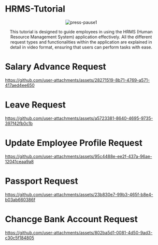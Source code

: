 # HRMS-Tutorial
<div align="center">
  
![press-pause1](https://github.com/user-attachments/assets/5d3c2834-83e8-4276-aabb-154542c66895)

  This tutorial is designed to guide employees in using the HRMS (Human Resource Management System) application effectively. All the different request types and functionalities within the application are explained in detail in video format, ensuring that users can perform tasks with ease.
</div>

# Salary Advance Request

https://github.com/user-attachments/assets/28271519-8b71-4769-a571-417aed4ee650


# Leave Request



https://github.com/user-attachments/assets/a5723381-8640-4695-9735-397f42fb0c1b



# Update Employee Profile Request



https://github.com/user-attachments/assets/95c4488e-ee2f-437a-96ae-12041ceaa9a8

# Passport Request


https://github.com/user-attachments/assets/23b830e7-99b3-465f-b8e4-b03ab660386f

# Chancge Bank Account Request



https://github.com/user-attachments/assets/802ba5d1-0081-4d50-9ad3-c30c5f184805







